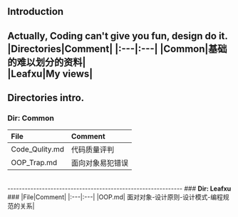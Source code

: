## <b>Introduction</b> ##  

Actually, Coding can't give you fun, design do it.
|Directories|Comment|
|:---|:---|
|Common|基础的难以划分的资料|  
|Leafxu|My views|
</br>
-------------------------------------------------------------
## <b>Directories intro.</b> ##

### <b>Dir: Common</b> ###
|File|Comment|
|:---|:---|
|Code_Qulity.md|代码质量评判|
|OOP_Trap.md|面向对象易犯错误|


<br/>
-------------------------------------------------------------
### <b>Dir: Leafxu</b> ###
|File|Comment|
|:---|:---|
|OOP.md| 面对对象-设计原则-设计模式-编程规范的关系|